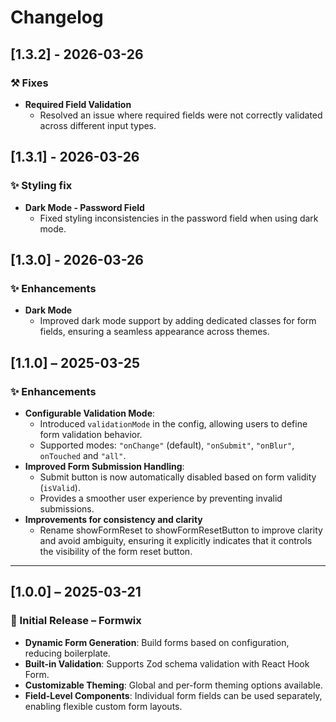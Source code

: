 # Changelog

## [1.3.2] - 2026-03-26

### ⚒️ Fixes

- **Required Field Validation**
  - Resolved an issue where required fields were not correctly validated across different input types.

## [1.3.1] - 2026-03-26

### ✨ Styling fix

- **Dark Mode - Password Field**
  - Fixed styling inconsistencies in the password field when using dark mode.

## [1.3.0] - 2026-03-26

### ✨ Enhancements

- **Dark Mode**
  - Improved dark mode support by adding dedicated classes for form fields, ensuring a seamless appearance across themes.

## [1.1.0] – 2025-03-25

### ✨ Enhancements

- **Configurable Validation Mode**:
  - Introduced `validationMode` in the config, allowing users to define form validation behavior.
  - Supported modes: `"onChange"` (default), `"onSubmit"`, `"onBlur"`, `onTouched` and `"all"`.
- **Improved Form Submission Handling**:
  - Submit button is now automatically disabled based on form validity (`isValid`).
  - Provides a smoother user experience by preventing invalid submissions.
- **Improvements for consistency and clarity**
  - Rename showFormReset to showFormResetButton to improve clarity and avoid ambiguity, ensuring it explicitly indicates that it controls the visibility of the form reset button.

---

## [1.0.0] – 2025-03-21

### 🚀 Initial Release – **Formwix**

- **Dynamic Form Generation**: Build forms based on configuration, reducing boilerplate.
- **Built-in Validation**: Supports Zod schema validation with React Hook Form.
- **Customizable Theming**: Global and per-form theming options available.
- **Field-Level Components**: Individual form fields can be used separately, enabling flexible custom form layouts.
